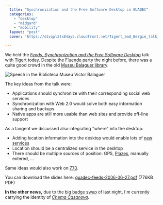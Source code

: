 ```yaml
---
  title: "Synchronization and the Free Software Desktop in GUADEC"
  categories: 
    - "desktop"
    - "midgard"
    - "mobility"
  layout: "post"
  cover: 'https://d2vqpl3tx84ay5.cloudfront.net/Tigert_and_Bergie_talk_in_Balaguer.jpg'

---
```

We held the _[Feeds, Synchronization and the Free Software Desktop][6]_ talk with [Tigert][5] today. Despite the [Fluendo party][1] the night before, there was a quite good crowd in the old [Museu Balaguer library][7].

![Speech in the Biblioteca Museu Victor Balaguer](https://d2vqpl3tx84ay5.cloudfront.net/Tigert_and_Bergie_talk_in_Balaguer.jpg)

The key ideas from the talk were:

* Applications should synchronize with their corresponding social web services
* Synchronization with Web 2.0 would solve both easy information sharing and backups
* Native apps are still more usable than web sites and provide off-line support

As a tangent we discussed also integrating "where" into the desktop:

* Adding location information into the desktop would enable lots of [new services][9]
* Location should be a centralized service in the desktop
* There should be multiple sources of position: GPS, [Plazes][4], manually entered, ...

Same ideas would also work on [770][8].

You can download the slides here: [guadec-feeds-2006-06-27.pdf](https://d2vqpl3tx84ay5.cloudfront.net/guadec-feeds-2006-06-27.pdf) (776KB PDF)

__In the other news,__ due to the [big badge swap][2] of last night, I'm currently carrying the identity of _[Chema Casanova][3]_.

[1]: http://research.operationaldynamics.com/blogs/andrew/travel/spain/2006-GUADEC-beach-party.html
[2]: http://www.tigert.com/archives/2006/06/27/badge-madness/
[3]: http://blogs.igalia.com/chema/
[4]: http://beta.plazes.com/home/
[5]: http://www.tigert.com/
[6]: http://guadec.org/node/248
[7]: http://www.victorbalaguer-bmb.org/biblio.htm
[8]: http://maemo.org/
[9]: http://bergie.iki.fi/blog/maemo-mapper-takes-us-closer-to-the-hitchhiker-s-guide/
